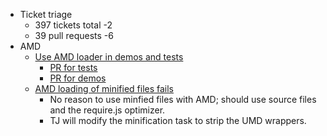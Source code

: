 * Ticket triage
  * 397 tickets total -2
  * 39 pull requests -6
* AMD
  * [Use AMD loader in demos and tests](http://bugs.jqueryui.com/ticket/10119)
    * [PR for tests](https://github.com/jquery/jquery-ui/pull/1335)
    * [PR for demos](https://github.com/jquery/jquery-ui/pull/1336)
  * [AMD loading of minified files fails](http://bugs.jqueryui.com/ticket/10674)
    * No reason to use minfied files with AMD; should use source files and the require.js optimizer.
    * TJ will modify the minification task to strip the UMD wrappers.
